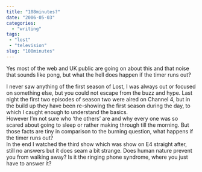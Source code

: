 ```yaml
---
title: "108minutes?"
date: "2006-05-03"
categories: 
  - "writing"
tags:
 - "lost"
 - "television"
slug: "108minutes"
---
```


Yes most of the web and UK public are going on about this and that noise that sounds like pong, but what the hell does happen if the timer runs out?

I never saw anything of the first season of Lost, I was always out or focused on something else, but you could not escape from the buzz and hype. Last night the first two episodes of season two were aired on Channel 4, but in the build up they have been re-showing the first season during the day, to which I caught enough to understand the basics.  
However I’m not sure who ‘the others’ are and why every one was so scared about going to sleep or rather making through till the morning. But those facts are tiny in comparison to the burning question, what happens if the timer runs out?  
In the end I watched the third show which was show on E4 straight after, still no answers but it does seam a bit strange. Does human nature prevent you from walking away? Is it the ringing phone syndrome, where you just have to answer it?
